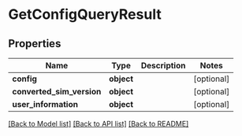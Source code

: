 # GetConfigQueryResult

## Properties
Name | Type | Description | Notes
------------ | ------------- | ------------- | -------------
**config** | **object** |  | [optional] 
**converted_sim_version** | **object** |  | [optional] 
**user_information** | **object** |  | [optional] 

[[Back to Model list]](../README.md#documentation-for-models) [[Back to API list]](../README.md#documentation-for-api-endpoints) [[Back to README]](../README.md)


